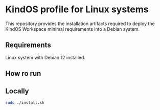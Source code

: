 # KindOS profile for Linux systems


This repository provides the installation artifacts required to deploy the KindOS Workspace minimal requirements into a Debian system.

## Requirements

Linux system with Debian 12 installed.

## How ro run

## Locally

```bash
sudo ./install.sh
```
